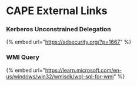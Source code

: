 # CAPE External Links

### Kerberos Unconstrained Delegation

{% embed url="https://adsecurity.org/?p=1667" %}

### WMI Query

{% embed url="https://learn.microsoft.com/en-us/windows/win32/wmisdk/wql-sql-for-wmi" %}
